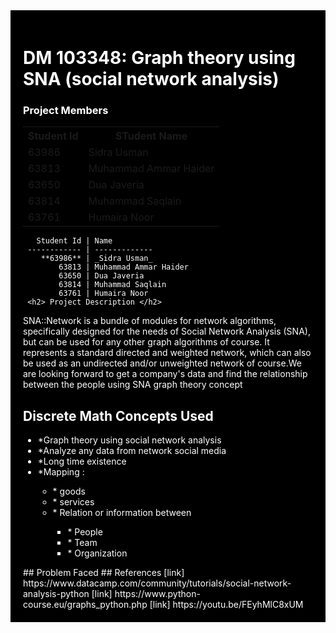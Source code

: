 <!DOCTYPE html>
<html>
<head>
</head>
<body>
     <div style="background-color:black;color:white;padding:20px;">
          <h1> DM 103348: Graph theory using SNA (social network analysis) </h1>
     <h3> Project Members </h3>
          <table style="width:100%">
  <tr>
    <th>Student Id</th>
    <th>STudent Name</th> 
  </tr>
  <tr>
    <td>63986</td>
    <td>Sidra Usman</td>
  </tr>
  <tr>
    <td>63813</td>
    <td>Muhammad Ammar Haider</td>
  </tr>
  <tr>
    <td>63650</td>
    <td>Dua Javeria</td>
  </tr>
  <tr>
    <td>63814</td>
    <td>Muhammad Saqlain</td>
  </tr>
  <tr>
    <td>63761</td>
    <td>Humaira Noor</td>
  </tr>
            
</table>

       Student Id | Name
     ------------ | -------------
        **63986** | _Sidra Usman_ 
            63813 | Muhammad Ammar Haider
            63650 | Dua Javeria
            63814 | Muhammad Saqlain
            63761 | Humaira Noor
     <h2> Project Description </h2>
<p> SNA::Network is a bundle of modules for network algorithms, specifically designed for the needs of Social Network Analysis (SNA), but can be used for any other graph algorithms of course. It represents a standard directed and weighted network, which can also be used as an undirected and/or unweighted network of course.We are looking forward to get a company's data and find the relationship between the people using SNA graph theory concept </p>

<h2>Discrete Math Concepts Used </h2>
<ul>
     <li>*Graph theory using social network analysis</li>
     <li>*Analyze any data from network social media</li>
     <li>*Long time existence</li>
     <li>*Mapping :</li>
     <ul>
          <li>* goods</li>
          <li>* services</li>
          <li> * Relation or information between</li>
          <ul>
               <li>* People</li>
               <li>* Team </li>
               <li>* Organization</li>
          </ul>
     </ul>
</ul>
## Problem Faced
## References
[link] https://www.datacamp.com/community/tutorials/social-network-analysis-python
[link] https://www.python-course.eu/graphs_python.php
[link] https://youtu.be/FEyhMlC8xUM
</div>

</body>
</html>
